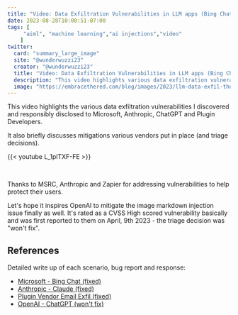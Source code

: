 ```yaml
---
title: "Video: Data Exfiltration Vulnerabilities in LLM apps (Bing Chat, ChatGPT, Claude)"
date: 2023-08-28T10:00:51-07:00
tags: [
     "aiml", "machine learning","ai injections","video"
    ]
twitter:
  card: "summary_large_image"
  site: "@wunderwuzzi23"
  creator: "@wunderwuzzi23"
  title: "Video: Data Exfiltration Vulnerabilities in LLM apps (Bing Chat, ChatGPT, Claude)"
  description: "This video highlights various data exfiltration vulnerabilities I discovered and responsibly disclosed to Microsoft, Anthropic, ChatGPT and Plugin Developers. It also highlights the response and fixes of various vendors - with surprisingly different outcomes."
  image: "https://embracethered.com/blog/images/2023/llm-data-exfil-thumbnail.png"
---
```


This video highlights the various data exfiltration vulnerabilities I discovered and responsibly disclosed to Microsoft, Anthropic, ChatGPT and Plugin Developers. 

It also briefly discusses mitigations various vendors put in place (and triage decisions).

{{< youtube L_1plTXF-FE >}}

&nbsp;

Thanks to MSRC, Anthropic and Zapier for addressing vulnerabilities to help protect their users.

Let's hope it inspires OpenAI to mitigate the image markdown injection issue finally as well. It's rated as a CVSS High scored vulnerability basically and was first reported to them on April, 9th 2023 - the triage decision was "won't fix".


## References

Detailed write up of each scenario, bug report and response:

* [Microsoft - Bing Chat (fixed)](/blog/posts/2023/bing-chat-data-exfiltration-poc-and-fix/)
* [Anthropic - Claude (fixed)](/blog/posts/2023/anthropic-fixes-claude-data-exfiltration-via-images/)
* [Plugin Vendor Email Exfil (fixed)](https://embracethered.com/blog/posts/2023/chatgpt-cross-plugin-request-forgery-and-prompt-injection./)
* [OpenAI - ChatGPT (won't fix)](/blog/posts/2023/chatgpt-webpilot-data-exfil-via-markdown-injection/)


